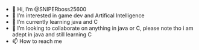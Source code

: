 - 👋 Hi, I’m @SNIPERboss25600
- 👀 I’m interested in game dev and Artifical Intelligence
- 🌱 I’m currently learning java and C
- 💞️ I’m looking to collaborate on anything in java or C, please note tho i am adept in java and still learning C
- 📫 How to reach me 

<!---
SNIPERboss25600/SNIPERboss25600 is a ✨ special ✨ repository because its `README.md` (this file) appears on your GitHub profile.
You can click the Preview link to take a look at your changes.
--->
